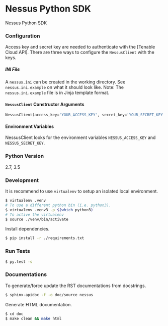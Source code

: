 # Nessus Python SDK
Nessus Python SDK

### Configuration
Access key and secret key are needed to authenticate with the [Tenable Cloud API]. There are three ways to configure the `NessusClient` with the keys.

##### INI File
A `nessus.ini` can be created in the working directory. See `nessus.ini.example` on what it should look like.
Note: The `nessus.ini.example` file is in Jinja template format.

#### `NessusClient` Constructor Arguments
```python
NessusClient(access_key='YOUR_ACCESS_KEY', secret_key='YOUR_SECRET_KEY')
```

#### Environment Variables
NessusClient looks for the environment variables `NESSUS_ACCESS_KEY` and `NESSUS_SECRET_KEY`.

### Python Version
2.7, 3.5

### Development
It is recommend to use `virtualenv` to setup an isolated local environment.
```sh
$ virtualenv .venv
# To use a different python bin (i.e. python3).
$ virtualenv .venv3 -p $(which python3)
# To active the virtualenv
$ source ./venv/bin/activate
```
Install dependencies.
```sh
$ pip install -r ./requirements.txt
```

### Run Tests
```sh
$ py.test -s
```

### Documentations
To generate/force update the RST documentations from docstrings.
```sh
$ sphinx-apidoc -f -o doc/source nessus
```
Generate HTML documentation.
```sh
$ cd doc
$ make clean && make html
```

